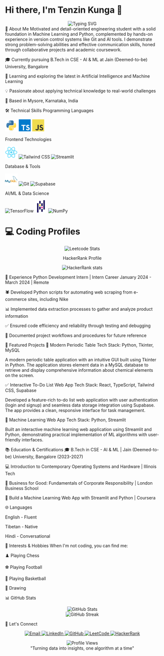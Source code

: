 # Hi there, I'm Tenzin Kunga 👋
<div align="center"> <img src="https://readme-typing-svg.herokuapp.com?font=Fira+Code&pause=1000&color=2196F3&center=true&vCenter=true&width=435&lines=AI+%26+ML+Engineer;Python+Developer;Machine+Learning+Enthusiast;Problem+Solver" alt="Typing SVG" /> </div>
🚀 About Me
Motivated and detail-oriented engineering student with a solid foundation in Machine Learning and Python, complemented by hands-on experience in version control systems like Git and AI tools. I demonstrate strong problem-solving abilities and effective communication skills, honed through collaborative projects and academic coursework.

🎓 Currently pursuing B.Tech in CSE - AI & ML at Jain (Deemed-to-be) University, Bangalore

🌱 Learning and exploring the latest in Artificial Intelligence and Machine Learning

💡 Passionate about applying technical knowledge to real-world challenges

📍 Based in Mysore, Karnataka, India

🛠️ Technical Skills
Programming Languages
<p align="left"> <img src="https://raw.githubusercontent.com/devicons/devicon/master/icons/python/python-original.svg" alt="Python" width="40" height="40"/> <img src="https://raw.githubusercontent.com/devicons/devicon/master/icons/typescript/typescript-original.svg" alt="TypeScript" width="40" height="40"/> <img src="https://raw.githubusercontent.com/devicons/devicon/master/icons/javascript/javascript-original.svg" alt="JavaScript" width="40" height="40"/> </p>
Frontend Technologies
<p align="left"> <img src="https://raw.githubusercontent.com/devicons/devicon/master/icons/react/react-original.svg" alt="React" width="40" height="40"/> <img src="https://www.vectorlogo.zone/logos/tailwindcss/tailwindcss-icon.svg" alt="Tailwind CSS" width="40" height="40"/> <img src="https://streamlit.io/images/brand/streamlit-mark-color.png" alt="Streamlit" width="40" height="40"/> </p>
Database & Tools
<p align="left"> <img src="https://raw.githubusercontent.com/devicons/devicon/master/icons/mysql/mysql-original-wordmark.svg" alt="MySQL" width="40" height="40"/> <img src="https://www.vectorlogo.zone/logos/git-scm/git-scm-icon.svg" alt="Git" width="40" height="40"/> <img src="https://www.vectorlogo.zone/logos/supabase/supabase-icon.svg" alt="Supabase" width="40" height="40"/> </p>
AI/ML & Data Science
<p align="left"> <img src="https://www.vectorlogo.zone/logos/tensorflow/tensorflow-icon.svg" alt="TensorFlow" width="40" height="40"/> <img src="https://raw.githubusercontent.com/devicons/devicon/2ae2a900d2f041da66e950e4d48052658d850630/icons/pandas/pandas-original.svg" alt="Pandas" width="40" height="40"/> <img src="https://www.vectorlogo.zone/logos/numpy/numpy-icon.svg" alt="NumPy" width="40" height="40"/> </p>

# 💻 Coding Profiles
<div align="center">

![Leetcode Stats](https://leetcard.jacoblin.cool/tenkunga911?ext=heatmap)

HackerRank Profile

![HackerRank stats](https://raw.githubusercontent.com/<tampered-sin>/<profile-cards>/main/assets/hackerrank_card.svg)


</div>
💼 Experience
Python Development Intern | Intern Career
January 2024 - March 2024 | Remote

🕷️ Developed Python scripts for automating web scraping from e-commerce sites, including Nike

📊 Implemented data extraction processes to gather and analyze product information

✅ Ensured code efficiency and reliability through testing and debugging

📝 Documented project workflows and procedures for future reference

🎯 Featured Projects
🧪 Modern Periodic Table
Tech Stack: Python, Tkinter, MySQL

A modern periodic table application with an intuitive GUI built using Tkinter in Python. The application stores element data in a MySQL database to retrieve and display comprehensive information about chemical elements on the screen.

✅ Interactive To-Do List Web App
Tech Stack: React, TypeScript, Tailwind CSS, Supabase

Developed a feature-rich to-do list web application with user authentication (login and signup) and seamless data storage integration using Supabase. The app provides a clean, responsive interface for task management.

🤖 Machine Learning Web App
Tech Stack: Python, Streamlit

Built an interactive machine learning web application using Streamlit and Python, demonstrating practical implementation of ML algorithms with user-friendly interfaces.

📚 Education & Certifications
🎓 B.Tech in CSE - AI & ML | Jain (Deemed-to-be) University, Bangalore (2023-2027)

💻 Introduction to Contemporary Operating Systems and Hardware | Illinois Tech

🏢 Business for Good: Fundamentals of Corporate Responsibility | London Business School

🤖 Build a Machine Learning Web App with Streamlit and Python | Coursera

🌐 Languages

English - Fluent

Tibetan - Native

Hindi - Conversational

🎨 Interests & Hobbies
When I'm not coding, you can find me:

♟️ Playing Chess

⚽ Playing Football

🏀 Playing Basketball

🎨 Drawing

📊 GitHub Stats
<div align="center"> <img src="https://github-readme-stats.vercel.app/api?username=tampered-sin&show_icons=true&theme=tokyonight" alt="GitHub Stats" /> </div> <div align="center"> <img src="https://github-readme-streak-stats.herokuapp.com/?user=tampered-sin&theme=tokyonight" alt="GitHub Streak" /> </div>

🤝 Let's Connect
<p align="center"> <a href="mailto:tenkunga911@gmail.com"> <img src="https://img.shields.io/badge/Email-D14836?style=for-the-badge&logo=gmail&logoColor=white" alt="Email"/> </a> <a href="https://linkedin.com/in/kungatenzin"> <img src="https://img.shields.io/badge/LinkedIn-0077B5?style=for-the-badge&logo=linkedin&logoColor=white" alt="LinkedIn"/> </a> <a href="https://github.com/tampered-sin"> <img src="https://img.shields.io/badge/GitHub-100000?style=for-the-badge&logo=github&logoColor=white" alt="GitHub"/> </a> <a href="https://leetcode.com/u/tenkunga911"> <img src="https://img.shields.io/badge/LeetCode-FFA116?style=for-the-badge&logo=LeetCode&logoColor=black" alt="LeetCode"/> </a> <a href="https://www.hackerrank.com/profile/tenkunga911"> <img src="https://img.shields.io/badge/HackerRank-2EC866?style=for-the-badge&logo=HackerRank&logoColor=white" alt="HackerRank"/> </a> </p>
<div align="center"> <img src="https://komarev.com/ghpvc/?username=tampered-sin&color=blue&style=flat-square" alt="Profile Views"/> </div> <div align="center">
"Turning data into insights, one algorithm at a time"

</div>
